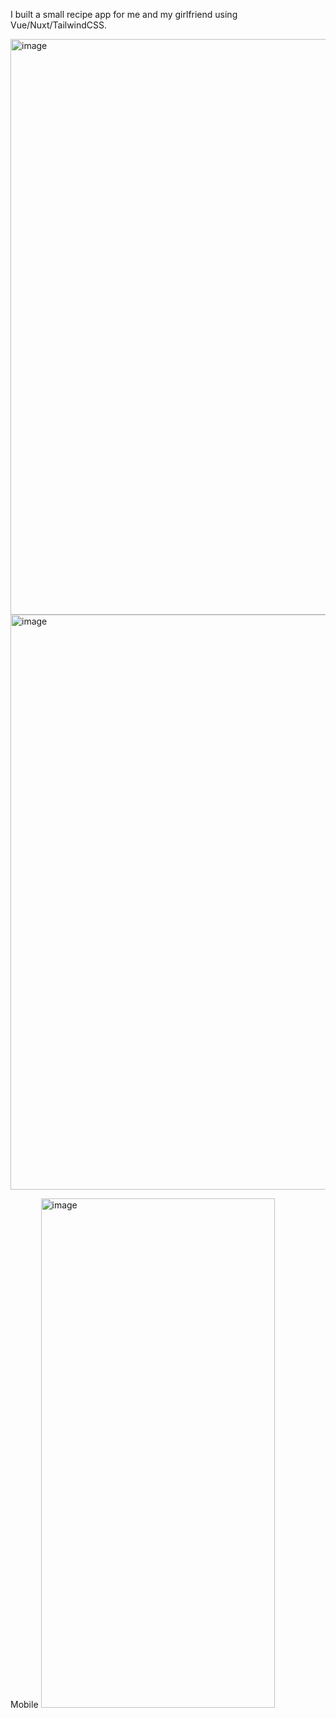 I built a small recipe app for me and my girlfriend using Vue/Nuxt/TailwindCSS.

<img width="1894" height="921" alt="image" src="https://github.com/user-attachments/assets/8fc0b210-e1bd-4ed6-b314-7035cf1dc98c" />
<img width="1509" height="920" alt="image" src="https://github.com/user-attachments/assets/ffca9173-57b7-42b1-b396-27583b5e9271" />

Mobile
<img width="374" height="815" alt="image" src="https://github.com/user-attachments/assets/07d200a5-0cfe-4eaa-ac20-8a059a90544b" />


